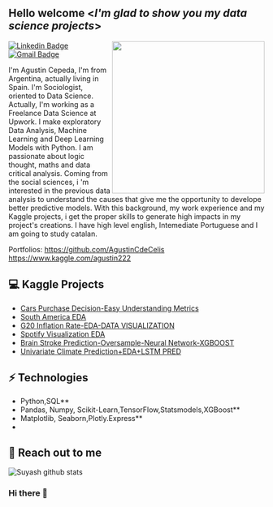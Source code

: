 
<h2> Hello welcome <<i>I'm glad to show you my data science projects</i>></h2>

<img align='right' src='http://www.jenyalestina.com/blog/wp-content/uploads/2019/05/web-development-1024x582.jpg' width='300"'>

[![Linkedin Badge](https://img.shields.io/badge/-Lindkeden-blue?style=flat-square&logo=Linkedin&logoColor=white&link=https://www.linkedin.com/in/agustin-cepeda)](https://www.linkedin.com/in/agustin-cepeda) 
[![Gmail Badge](https://img.shields.io/badge/-Gmail-Red?style=flat-square&logo=Gmail&logoColor=white&link=mailto:agustincepeda1@gmail.com)](mailto:agustincepeda1@gmail.com)

I'm Agustin Cepeda, I'm from Argentina, actually living in Spain. I'm Sociologist, oriented to Data Science. Actually, I'm working as a Freelance Data Science at Upwork. I make exploratory Data Analysis, Machine Learning and Deep Learning Models with Python.
I am passionate about logic thought, maths and data critical analysis.
Coming from the social sciences, i 'm interested in the previous data analysis to understand the causes that give me the opportunity to develope better predictive models. With this background, my work experience and my Kaggle projects, i get the proper skills to generate high impacts in my project's creations.
I have high level english, Intemediate Portuguese and I am going to study catalan.

Portfolios: 
 https://github.com/AgustinCdeCelis
 https://www.kaggle.com/agustin222

## 💻 Kaggle Projects
* [Cars Purchase Decision-Easy Understanding Metrics](https://www.kaggle.com/code/agustin222/easy-understanding-metrics)
* [South America EDA ](https://www.kaggle.com/code/agustin222/south-america-eda)
* [G20 Inflation Rate-EDA-DATA VISUALIZATION](https://www.kaggle.com/code/agustin222/g20-inflation-rate-dv)
* [Spotify Visualization EDA](https://www.kaggle.com/code/agustin222/spotify-visual-and-eda)
* [Brain Stroke Prediction-Oversample-Neural Network-XGBOOST](https://www.kaggle.com/code/agustin222/oversamp-nn-xgb)
* [Univariate Climate Prediction+EDA+LSTM PRED](https://www.kaggle.com/code/agustin222/eda-lstm-forecast-pred)

## ⚡ Technologies 
- Python,SQL**
- Pandas, Numpy, Scikit-Learn,TensorFlow,Statsmodels,XGBoost**
- Matplotlib, Seaborn,Plotly.Express**
-

## 👋 Reach out to me 


![Suyash github stats](https://github-readme-stats.vercel.app/api?username=Suyash-Srivastava&hide=["issues"]&show_icons=true)





### Hi there 👋

<!--
**AgustinCdeCelis/AgustinCdeCelis** is a ✨ _special_ ✨ repository because its `README.md` (this file) appears on your GitHub profile.

Here are some ideas to get you started:

- 🔭 I’m currently working on ...
- 🌱 I’m currently learning ...
- 👯 I’m looking to collaborate on ...
- 🤔 I’m looking for help with ...
- 💬 Ask me about ...
- 📫 How to reach me: ...
- 😄 Pronouns: ...
- ⚡ Fun fact: ...
-->
